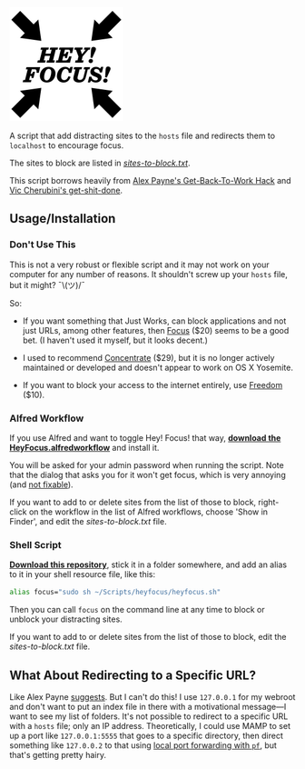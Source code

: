 <img src="art/icon.png" width="200">

A script that add distracting sites to the `hosts` file and redirects them to `localhost` to encourage focus.

The sites to block are listed in *[sites-to-block.txt](sites-to-block.txt)*.

This script borrows heavily from [Alex Payne's Get-Back-To-Work Hack](https://al3x.net/2009/09/14/my-get-back-to-work-hack.html) and [Vic Cherubini's get-shit-done](https://github.com/leftnode/get-shit-done).


## Usage/Installation


### Don't Use This

This is not a very robust or flexible script and it may not work on your computer for any number of reasons. It shouldn't screw up your `hosts` file, but it might? ¯\\(ツ)/¯

So:

- If you want something that Just Works, can block applications and not just URLs, among other features, then [Focus](https://heyfocus.com/) ($20) seems to be a good bet. (I haven't used it myself, but it looks decent.)

- I used to recommend [Concentrate](http://www.getconcentrating.com/) ($29), but it is no longer actively maintained or developed and doesn't appear to work on OS X Yosemite.

- If you want to block your access to the internet entirely, use [Freedom](http://macfreedom.com/) ($10).


### Alfred Workflow

If you use Alfred and want to toggle Hey! Focus! that way, **[download the HeyFocus.alfredworkflow](raw/master/Hey!%20Focus!.alfredworkflow)** and install it.

You will be asked for your admin password when running the script. Note that the dialog that asks you for it won't get focus, which is very annoying (and [not fixable](http://www.alfredforum.com/topic/3304-focus-when-opening-encrypted-disk-image-files/)).

If you want to add to or delete sites from the list of those to block, right-click on the workflow in the list of Alfred workflows, choose 'Show in Finder', and edit the *sites-to-block.txt* file.


### Shell Script

**[Download this repository](archive/master.zip)**, stick it in a folder somewhere, and add an alias to it in your shell resource file, like this:

```sh
alias focus="sudo sh ~/Scripts/heyfocus/heyfocus.sh"
```

Then you can call `focus` on the command line at any time to block or unblock your distracting sites.

If you want to add to or delete sites from the list of those to block, edit the *sites-to-block.txt* file.


## What About Redirecting to a Specific URL?

Like Alex Payne [suggests](https://al3x.net/2009/09/14/my-get-back-to-work-hack.html). But I can't do this! I use `127.0.0.1` for my webroot and don't want to put an index file in there with a motivational message—I want to see my list of folders. It's not possible to redirect to a specific URL with a `hosts` file; only an IP address. Theoretically, I could use MAMP to set up a port like `127.0.0.1:5555` that goes to a specific directory, then direct something like `127.0.0.2` to that using [local port forwarding with `pf`](https://gist.github.com/kujohn/7209628), but that's getting pretty hairy.
